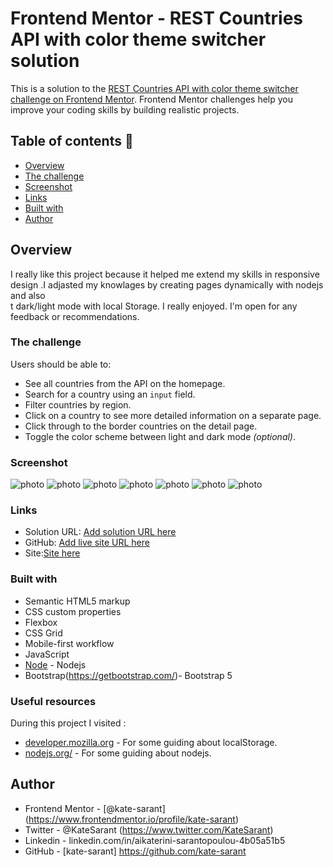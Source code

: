 # Frontend Mentor - REST Countries API with color theme switcher solution

This is a solution to the [REST Countries API with color theme switcher challenge on Frontend Mentor](https://www.frontendmentor.io/challenges/rest-countries-api-with-color-theme-switcher-5cacc469fec04111f7b848ca). Frontend Mentor challenges help you improve your coding skills by building realistic projects.

## Table of contents  🚀

  - [Overview](#overview)
  - [The challenge](#the-challenge)
  - [Screenshot](#screenshot)
  - [Links](#links)
  - [Built with](#built-with)
  - [Author](#author)




## Overview

I really like this project because it helped me extend
my skills in responsive design .I adjasted my knowlages by creating
pages dynamically with nodejs and also  
t dark/light mode with local Storage. I really enjoyed.
I'm open for any feedback or recommendations.

### The challenge

Users should be able to:

- See all countries from the API on the homepage.
- Search for a country using an `input` field.
- Filter countries by region.
- Click on a country to see more detailed information on a separate page.
- Click through to the border countries on the detail page.
- Toggle the color scheme between light and dark mode *(optional)*.

### Screenshot

![photo](./assets/375px_country_photo_light.png)
![photo](./assets/375px_screen_dark.png)
![photo](./assets/375px_screenLight_homepage.png)
![photo](./assets/home_photo_dark_1440px.png)
![photo](./assets/homepage_light_1440px.png)
![photo](./assets/medium_dark.png)
![photo](./assets/medium_light.png)


### Links

- Solution URL: [Add solution URL here](https://www.frontendmentor.io/solutions/restcountriesapiwithcolorthemeswitcher-BJGrKOJ7c)
- GitHub: [Add live site URL here](https://github.com/kate-sarant/kate-sarant-REST-Countries-API-with-color-theme-switcher)
- Site:[Site here](https://countriespages.netlify.app)



### Built with

- Semantic HTML5 markup
- CSS custom properties
- Flexbox
- CSS Grid
- Mobile-first workflow
- JavaScript
- [Node](https://nodejs.org/) - Nodejs
- Bootstrap(https://getbootstrap.com/)- Bootstrap 5

### Useful resources
During this project I visited :
- [developer.mozilla.org](https://developer.mozilla.org/en-US/docs/Web/API/Window/localStorage) - For some guiding about localStorage.
- [nodejs.org/](https://nodejs.org/en/docs/) - For some guiding about nodejs.

## Author

- Frontend Mentor - [@kate-sarant] (https://www.frontendmentor.io/profile/kate-sarant)
- Twitter - @KateSarant (https://www.twitter.com/KateSarant)
- Linkedin - linkedin.com/in/aikaterini-sarantopoulou-4b05a51b5
- GitHub - [kate-sarant] https://github.com/kate-sarant
